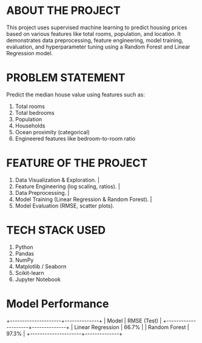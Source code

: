 # ABOUT THE PROJECT 
This project uses supervised machine learning to predict housing prices based on various features like total rooms, population, and location. 
It demonstrates data preprocessing, feature engineering, model training, evaluation, and hyperparameter tuning using a Random Forest and Linear Regression model.


# PROBLEM STATEMENT
Predict the median house value using features such as:
1. Total rooms
2. Total bedrooms
3. Population
4. Households
5. Ocean proximity (categorical)
6. Engineered features like bedroom-to-room ratio


# FEATURE OF THE PROJECT
  1. Data Visualization & Exploration.
                    |  
  2. Feature Engineering (log scaling, ratios).
                    |
  3. Data Preprocessing.
                    |
  4. Model Training (Linear Regression & Random Forest).
                    |
  5. Model Evaluation (RMSE, scatter plots).         


# TECH STACK USED
1. Python
2. Pandas
3. NumPy
4. Matplotlib / Seaborn
5. Scikit-learn
6. Jupyter Notebook


# Model Performance
+---------------------+--------------+
|      Model          | RMSE (Test)  |
+---------------------+--------------+
| Linear Regression   | 66.7%        |
| Random Forest       | 97.3%        |
+---------------------+--------------+
   
